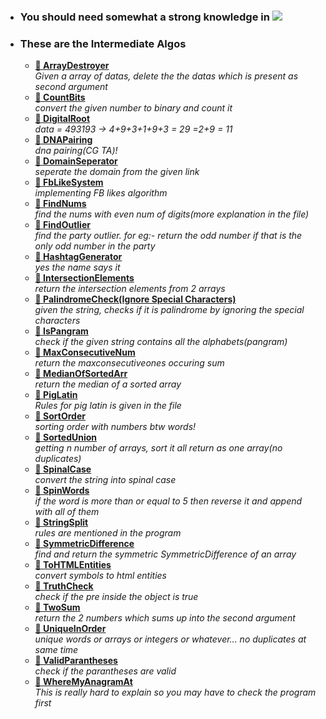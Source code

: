 - ### You should need somewhat a strong knowledge in <img src="https://img.shields.io/badge/JavaScript-323330?style=for-the-badge&logo=javascript&logoColor=F7DF1E" />

- ### These are the Intermediate Algos
  - **[🥈 ArrayDestroyer](arr-destroyer.js)** <br> _Given a array of datas, delete the the datas which is present as second argument_
  - **[🥈 CountBits](count-bits.js)** <br> _convert the given number to binary and count it_
  - **[🥈 DigitalRoot](digital-root.js)** <br> _data = 493193 -> 4+9+3+1+9+3 = 29 =2+9 = 11_
  - **[🥈 DNAPairing](dnapairingCGTA.js)** <br> _dna pairing(CG TA)!_
  - **[🥈 DomainSeperator](domain-seperator.js)** <br> _seperate the domain from the given link_
  - **[🥈 FbLikeSystem](fb-likes-algorithm.js)** <br> _implementing FB likes algorithm_
  - **[🥈 FindNums](find-nums.js)** <br> _find the nums with even num of digits(more explanation in the file)_
  - **[🥈 FindOutlier](findoutlier.js)** <br> _find the party outlier. for eg:- return the odd number if that is the only odd number in the party_
  - **[🥈 HashtagGenerator](hashtag-generator.js)** <br> _yes the name says it_
  - **[🥈 IntersectionElements](intersection-elements.js)** <br> _return the intersection elements from 2 arrays_
  - **[🥈 PalindromeCheck(Ignore Special Characters)](is-pali-without-special-characters.js)** <br> _given the string, checks if it is palindrome by ignoring the special characters_
  - **[🥈 IsPangram](ispangram.js)** <br> _check if the given string contains all the alphabets(pangram)_
  - **[🥈 MaxConsecutiveNum](maxconsecutiveones.js)** <br> _return the maxconsecutiveones occuring sum_
  - **[🥈 MedianOfSortedArr](median-of-sorted-arr.js)** <br> _return the median of a sorted array_
  - **[🥈 PigLatin](pig-latin.js)** <br> _Rules for pig latin is given in the file_
  - **[🥈 SortOrder](sort-order.js)** <br> _sorting order with numbers btw words!_
  - **[🥈 SortedUnion](sorted-union.js)** <br> _getting n number of arrays, sort it all return as one array(no duplicates)_
  - **[🥈 SpinalCase](spinalcase.js)** <br> _convert the string into spinal case_
  - **[🥈 SpinWords](spinwords-gt-5.js)** <br> _if the word is more than or equal to 5 then reverse it and append with all of them_
  - **[🥈 StringSplit](strsplit.js)** <br> _rules are mentioned in the program_
  - **[🥈 SymmetricDifference](symmetricdiff.js)** <br> _find and return the symmetric SymmetricDifference of an array_
  - **[🥈 ToHTMLEntities](tohtmlentities.js)** <br> _convert symbols to html entities_
  - **[🥈 TruthCheck](truth-check.js)** <br> _check if the pre inside the object is true_
  - **[🥈 TwoSum](two-sum-with-target.js)** <br> _return the 2 numbers which sums up into the second argument_
  - **[🥈 UniqueInOrder](uniqueinorder.js)** <br> _unique words or arrays or integers or whatever... no duplicates at same time_
  - **[🥈 ValidParantheses](valid-parantheses.js)** <br> _check if the parantheses are valid_
  - **[🥈 WhereMyAnagramAt](where-my-anagram.js)** <br> _This is really hard to explain so you may have to check the program first_
